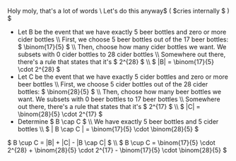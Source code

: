 Holy moly, that's a lot of words \\
Let's do this anyway$ ( $cries internally $ ) $
<ul>
	<li> Let B be the event that we have exactly 5 beer bottles and zero or more cider bottles \\
	      First, we choose 5 beer bottles out of the 17 beer bottles: $ \binom{17}{5} $ \\
	      Then, choose how many cider bottles we want. We subsets with 0 cider bottles to 28 cider bottles \\
	      Somewhere out there, there's a rule that states that it's $ 2^{28} $ \\
	      $ |B| = \binom{17}{5} \cdot 2^{28} $
	<li> Let C be the event that we have exactly 5 cider bottles and zero or more beer bottles \\
	      First, we choose 5 cider bottles out of the 28 cider bottles: $ \binom{28}{5} $ \\
	      Then, choose how many beer bottles we want. We subsets with 0 beer bottles to 17 beer bottles \\
	      Somewhere out there, there's a rule that states that it's $ 2^{17} $ \\
	      $ |C| = \binom{28}{5} \cdot 2^{17} $
	<li> Determine $ B \cap C $ \\
	      We have exactly 5 beer bottles and 5 cider bottles \\
	      $ | B \cap C | = \binom{17}{5} \cdot \binom{28}{5} $
</ul>
$ B \cup C = |B| + |C| - |B \cap C| $ \\
$ B \cup C = \binom{17}{5} \cdot 2^{28} + \binom{28}{5} \cdot 2^{17} - \binom{17}{5} \cdot \binom{28}{5} $
